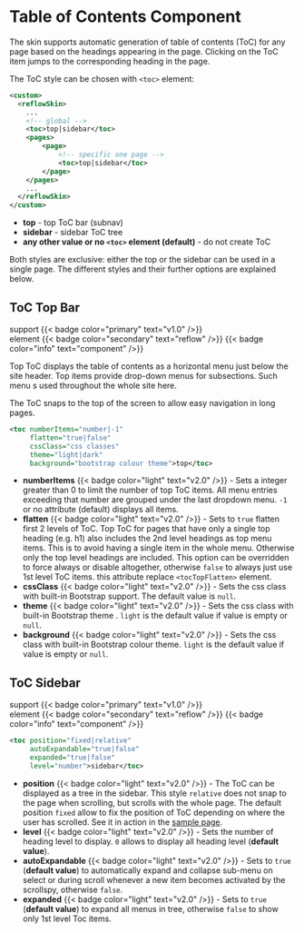 # Table of Contents Component

The skin supports automatic generation of table of contents (ToC) for any page based on the headings appearing in the page. Clicking on the ToC item jumps to the corresponding heading in the page.

The ToC style can be chosen with `<toc>` element:

```xml
<custom>
  <reflowSkin>
    ...
    <!-- global -->
    <toc>top|sidebar</toc>
    <pages>
        <page>
            <!-- specific one page -->
            <toc>top|sidebar</toc>
        </page>
    </pages>
    ...
  </reflowSkin>
</custom>
```

- **top** - top ToC bar (subnav)
- **sidebar** - sidebar ToC tree
- **any other value or no `<toc>` element (default)** - do not create ToC

Both styles are exclusive: either the top or the sidebar can be used in a single page. The
different styles and their further options are explained below.

## ToC Top Bar

support {{< badge color="primary" text="v1.0" />}} <br/>
element {{< badge color="secondary" text="reflow" />}} {{< badge color="info" text="component" />}}


Top ToC displays the table of contents as a horizontal menu just below the site header. Top items provide drop-down menus for subsections. Such menu s used throughout the whole site here.

The ToC snaps to the top of the screen to allow easy navigation in long pages.

```xml
<toc numberItems="number|-1"
     flatten="true|false"
     cssClass="css classes"
     theme="light|dark"
     background="bootstrap colour theme">top</toc>
```

- **numberItems** {{< badge color="light" text="v2.0" />}} -  Sets a integer greater than 0 to limit the number of top ToC items. All menu entries exceeding that number are grouped under the last dropdown menu. `-1` or no attribute (default) displays all items.
- **flatten** {{< badge color="light" text="v2.0" />}} - Sets to `true` flatten first 2 levels of ToC. Top ToC for pages that have only a single top heading (e.g. h1) also includes the 2nd level headings as top menu items. This is to avoid having a single item in the whole menu. Otherwise only the top level headings are included. This option can be overridden to force always or disable altogether, otherwise `false` to always just use 1st level ToC items. this attribute replace `<tocTopFlatten>` element.
- **cssClass** {{< badge color="light" text="v2.0" />}} - Sets the css class with built-in Bootstrap support. The default value is `null`.
- **theme** {{< badge color="light" text="v2.0" />}} - Sets the css class with built-in Bootstrap theme . `light` is the default value if value is empty or `null`.
- **background** {{< badge color="light" text="v2.0" />}} - Sets the css class with built-in Bootstrap colour theme. `light` is the default value if value is empty or `null`.

## ToC Sidebar

support {{< badge color="primary" text="v1.0" />}} <br/>
element {{< badge color="secondary" text="reflow" />}} {{< badge color="info" text="component" />}}

```xml
<toc position="fixed|relative"
     autoExpandable="true|false"
     expanded="true|false"
     level="number">sidebar</toc>
```

- **position** {{< badge color="light" text="v2.0" />}} - The ToC can be displayed as a tree in the sidebar. This style `relative` does not snap to the page when scrolling, but scrolls with the whole page. The default position `fixed` allow to fix the position of ToC depending on where the user has scrolled. See it in action in the [sample page][toc-sidebar].
- **level** {{< badge color="light" text="v2.0" />}} - Sets the number of heading level to display. `0` allows to display all heading level (**default value**).
- **autoExpandable** {{< badge color="light" text="v2.0" />}} - Sets to `true` (**default value**) to automatically expand and collapse sub-menu on select or during scroll whenever a new item becomes activated by the scrollspy, otherwise `false`.
- **expanded** {{< badge color="light" text="v2.0" />}} - Sets to `true` (**default value**) to expand all menus in tree, otherwise `false` to show only 1st level Toc items.

[toc-sidebar]: test/toc-sidebar.html
